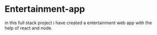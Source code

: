 # Entertainment-app
in this full stack project i have created a entertainment web app with the help of react and node.
